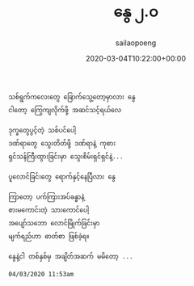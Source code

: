 ﻿---
_last_editor_used_jetpack: block-editor
_publicize_job_id: "59331440233"
_wp_old_date: "2021-06-08"
author: sailaopoeng
categories:
  - poems
date: "2020-03-04T10:22:00+00:00"
parent_post_id: null
post_id: "75"
timeline_notification: "1623109217"
title: နွေ ၂.၀
url: /2020/03/04/နွေ-၂-၀/

---
```
သစ်ရွက်ကလေးတွေ ခြောက်သွေ့တော့မှာလား‌ နွေ
ငါတော့ ကြွေကျလိုက်ဖို့ အဆင်သင့်ရယ်လေ

ဒုက္ခတွေပွင့်တဲ့ သစ်ပင်ပေါ့
ဒဏ်ရာတွေ သွေးတိတ်ဖို့ ဒဏ်ရာနဲ့ ကုစား
ရှင်သန်ကြီးထွားခြင်းမှာ သွေးစိမ်းရှင်ရှင်နဲ့...

ပူလောင်ခြင်းတွေ ရောက်နှင့်နေပြီလား ‌နွေ

ကြာတော့ ပက်ကြားအပ်ခန္ဓာနဲ့
စားမကောင်းတဲ့ သားကောင်ပေါ့
အပျော်သဘော လောင်မြိုက်ခြင်းမှာ
မျက်ရည်ဟာ ဓာတ်စာ ဖြစ်ခဲ့ရ။

‌နွေနဲ့ငါ တစ်နှစ်မှ အချိတ်အဆက် မမိတော့ ...

04/03/2020 11:53am
```
